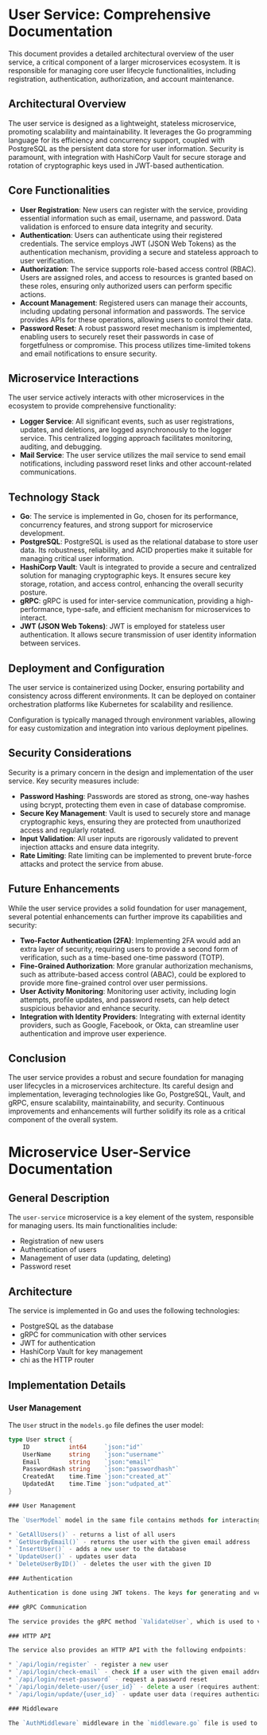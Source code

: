 # User Service: Comprehensive Documentation

This document provides a detailed architectural overview of the user service, a critical component of a larger microservices ecosystem. It is responsible for managing core user lifecycle functionalities, including registration, authentication, authorization, and account maintenance.

## Architectural Overview

The user service is designed as a lightweight, stateless microservice, promoting scalability and maintainability. It leverages the Go programming language for its efficiency and concurrency support, coupled with PostgreSQL as the persistent data store for user information. Security is paramount, with integration with HashiCorp Vault for secure storage and rotation of cryptographic keys used in JWT-based authentication.

## Core Functionalities

* **User Registration**: New users can register with the service, providing essential information such as email, username, and password. Data validation is enforced to ensure data integrity and security.
* **Authentication**: Users can authenticate using their registered credentials. The service employs JWT (JSON Web Tokens) as the authentication mechanism, providing a secure and stateless approach to user verification.
* **Authorization**: The service supports role-based access control (RBAC). Users are assigned roles, and access to resources is granted based on these roles, ensuring only authorized users can perform specific actions.
* **Account Management**: Registered users can manage their accounts, including updating personal information and passwords. The service provides APIs for these operations, allowing users to control their data.
* **Password Reset**: A robust password reset mechanism is implemented, enabling users to securely reset their passwords in case of forgetfulness or compromise. This process utilizes time-limited tokens and email notifications to ensure security.

## Microservice Interactions

The user service actively interacts with other microservices in the ecosystem to provide comprehensive functionality:

* **Logger Service**: All significant events, such as user registrations, updates, and deletions, are logged asynchronously to the logger service. This centralized logging approach facilitates monitoring, auditing, and debugging.
* **Mail Service**: The user service utilizes the mail service to send email notifications, including password reset links and other account-related communications.

## Technology Stack

* **Go**: The service is implemented in Go, chosen for its performance, concurrency features, and strong support for microservice development.
* **PostgreSQL**: PostgreSQL is used as the relational database to store user data. Its robustness, reliability, and ACID properties make it suitable for managing critical user information.
* **HashiCorp Vault**: Vault is integrated to provide a secure and centralized solution for managing cryptographic keys. It ensures secure key storage, rotation, and access control, enhancing the overall security posture.
* **gRPC**: gRPC is used for inter-service communication, providing a high-performance, type-safe, and efficient mechanism for microservices to interact.
* **JWT (JSON Web Tokens)**: JWT is employed for stateless user authentication. It allows secure transmission of user identity information between services.

## Deployment and Configuration

The user service is containerized using Docker, ensuring portability and consistency across different environments. It can be deployed on container orchestration platforms like Kubernetes for scalability and resilience.

Configuration is typically managed through environment variables, allowing for easy customization and integration into various deployment pipelines.

## Security Considerations

Security is a primary concern in the design and implementation of the user service. Key security measures include:

* **Password Hashing**: Passwords are stored as strong, one-way hashes using bcrypt, protecting them even in case of database compromise.
* **Secure Key Management**: Vault is used to securely store and manage cryptographic keys, ensuring they are protected from unauthorized access and regularly rotated.
* **Input Validation**: All user inputs are rigorously validated to prevent injection attacks and ensure data integrity.
* **Rate Limiting**: Rate limiting can be implemented to prevent brute-force attacks and protect the service from abuse.

## Future Enhancements

While the user service provides a solid foundation for user management, several potential enhancements can further improve its capabilities and security:

* **Two-Factor Authentication (2FA)**: Implementing 2FA would add an extra layer of security, requiring users to provide a second form of verification, such as a time-based one-time password (TOTP).
* **Fine-Grained Authorization**: More granular authorization mechanisms, such as attribute-based access control (ABAC), could be explored to provide more fine-grained control over user permissions.
* **User Activity Monitoring**: Monitoring user activity, including login attempts, profile updates, and password resets, can help detect suspicious behavior and enhance security.
* **Integration with Identity Providers**: Integrating with external identity providers, such as Google, Facebook, or Okta, can streamline user authentication and improve user experience.

## Conclusion

The user service provides a robust and secure foundation for managing user lifecycles in a microservices architecture. Its careful design and implementation, leveraging technologies like Go, PostgreSQL, Vault, and gRPC, ensure scalability, maintainability, and security. Continuous improvements and enhancements will further solidify its role as a critical component of the overall system.

# Microservice User-Service Documentation

## General Description

The `user-service` microservice is a key element of the system, responsible for managing users. Its main functionalities include:

* Registration of new users
* Authentication of users
* Management of user data (updating, deleting)
* Password reset

## Architecture

The service is implemented in Go and uses the following technologies:

* PostgreSQL as the database
* gRPC for communication with other services
* JWT for authentication
* HashiCorp Vault for key management
* chi as the HTTP router

## Implementation Details

### User Management

The `User` struct in the `models.go` file defines the user model:

```go
type User struct {
    ID           int64     `json:"id"`
    UserName     string    `json:"username"`
    Email        string    `json:"email"`
    PasswordHash string    `json:"passwordhash"`
    CreatedAt    time.Time `json:"created_at"`
    UpdatedAt    time.Time `json:"udpated_at"`
}

### User Management

The `UserModel` model in the same file contains methods for interacting with the database, such as:

* `GetAllUsers()` - returns a list of all users
* `GetUserByEmail()` - returns the user with the given email address
* `InsertUser()` - adds a new user to the database
* `UpdateUser()` - updates user data
* `DeleteUserByID()` - deletes the user with the given ID

### Authentication

Authentication is done using JWT tokens. The keys for generating and verifying tokens are stored in HashiCorp Vault and managed by `KeyManager` (`keys.go` file).

### gRPC Communication

The service provides the gRPC method `ValidateUser`, which is used to verify the user based on email address and password. The definition of the method is located in the `users.proto` file.

### HTTP API

The service also provides an HTTP API with the following endpoints:

* `/api/login/register` - register a new user
* `/api/login/check-email` - check if a user with the given email address exists
* `/api/login/reset-password` - request a password reset
* `/api/login/delete-user/{user_id}` - delete a user (requires authentication)
* `/api/login/update/{user_id}` - update user data (requires authentication)

### Middleware

The `AuthMiddleware` middleware in the `middleware.go` file is used to authenticate HTTP requests using JWT tokens.